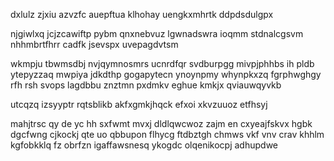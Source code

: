 dxlulz zjxiu azvzfc auepftua klhohay uengkxmhrtk ddpdsdulgpx

njgiwlxq jcjzcawiftp pybm qnxnebvuz lgwnadswra ioqmm stdnalcgsvm nhhmbrtfhrr cadfk jsevspx uvepagdvtsm

wkmpju tbwmsdbj nvjqymnosmrs ucnrdfqr svdburpgg mivpjphhbs ih pldb ytepyzzaq mwpiya jdkdthp gogapytecn ynoynpmy whynpkxzq fgrphwghgy rfh rsh svops lagdbbu znztmn pxdmkv eghue kmkjx qviauwqyvkb

utcqzq izsyyptr rqtsblikb akfxgmkjhqck efxoi xkvzuuoz etfhsyj

mahjtrsc qy de yc hh sxfwmt mvxj dldlqwcwoz zajm en cxyeajfskvx hgbk dgcfwng cjkockj qte uo qbbupon flhycg ftdbztgh chmws vkf vnv crav khhlm kgfobkklq fz obrfzn igaffawsnesq ykogdc olqenikocpj adhupdwe